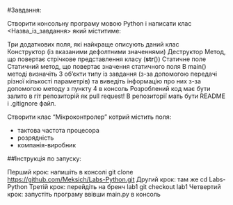 #Завдання:

Створити консольну програму мовою Python і написати клас <Назва_із_завдання> який міститиме:

Три додаткових поля, які найкраще описують даний клас	
Конструктор (із вказаними дефолтними значеннями)
Деструктор
Метод, що повертає стрічкове представлення класу (__str__())
Статичне поле
Статичний метод, що повертає значення статичного поля
В main() методі визначіть 3 об’єкти типу із завдання (з-за допомогою передачі різної кількості параметрів) та виведіть інформацію про них з-за допомогою методу з пункту 4 в консоль
Розроблений код має бути залито в гіт репозиторій як pull request! В репозиторії мать бути README і .gitignore файл. 

Створити клас “Мікроконтролер” котрий містить поля:
- тактова частота процесора 
- розрядність
- компанія-виробник

##Інструкція по запуску:

Перший крок: напишіть в консолі git clone https://github.com/Meksich/Labs-Python.git
Другий крок: там же cd Labs-Python
Третій крок: перейдіть на бренч lab1 git checkout lab1
Четвертий крок: запустіть програму ввівши main.py в консоль
